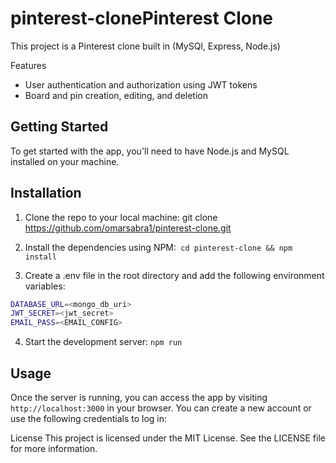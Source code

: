 # pinterest-clonePinterest Clone
This project is a Pinterest clone built in  (MySQl, Express, Node.js) 

Features
- User authentication and authorization using JWT tokens
- Board and pin creation, editing, and deletion
## Getting Started
To get started with the app, you'll need to have Node.js and MySQL installed on your machine.

## Installation
1. Clone the repo to your local machine: git clone https://github.com/omarsabra1/pinterest-clone.git

2. Install the dependencies using NPM:` cd pinterest-clone && npm install`

3. Create a .env file in the root directory and add the following environment variables:

```bash
DATABASE_URL=<mongo_db_uri>
JWT_SECRET=<jwt_secret>
EMAIL_PASS=<EMAIL_CONFIG>
```
4. Start the development server: `npm run` 

## Usage
Once the server is running, you can access the app by visiting `http://localhost:3000` in your browser. You can create a new account or use the following credentials to log in:

License
This project is licensed under the MIT License. See the LICENSE file for more information.